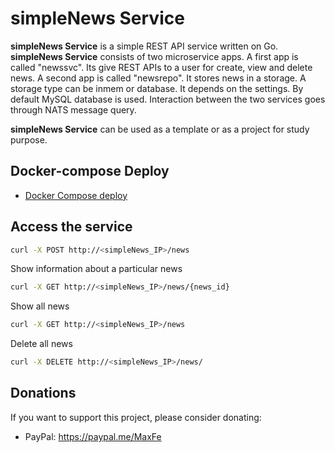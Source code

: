 # simpleNews Service
**simpleNews Service** is a simple REST API service written on Go.
**simpleNews Service** consists of two microservice apps.
A first app is called "newssvc". Its give REST APIs to a user for create, view and delete news.
A second app is called "newsrepo". It stores news in a storage. A storage type can be inmem or database. It depends on the settings. By default MySQL database is used.
Interaction between the two services goes through NATS message query. 

**simpleNews Service** can be used as a template or as a project for study purpose.

## Docker-compose Deploy
* [Docker Compose deploy](https://github.com/Maxfer4Maxfer/simpleNews/blob/master/docs/docker-compose-deploy.md)

## Access the service
```bash
curl -X POST http://<simpleNews_IP>/news
```

Show information about a particular news
```bash
curl -X GET http://<simpleNews_IP>/news/{news_id}
```

Show all news
```bash
curl -X GET http://<simpleNews_IP>/news
```

Delete all news
```bash
curl -X DELETE http://<simpleNews_IP>/news/
```

## Donations
 If you want to support this project, please consider donating:
 * PayPal: https://paypal.me/MaxFe